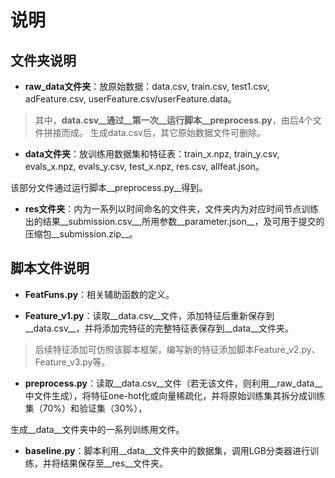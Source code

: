 ﻿# 说明

## 文件夹说明

* __raw_data文件夹__：放原始数据：data.csv, train.csv, test1.csv, adFeature.csv, userFeature.csv/userFeature.data。

> 其中，__data.csv__通过__第一次__运行脚本__preprocess.py__，由后4个文件拼接而成。
> 生成data.csv后，其它原始数据文件可删除。

* __data文件夹__：放训练用数据集和特征表：train_x.npz, train_y.csv, evals_x.npz, evals_y.csv, test_x.npz, res.csv, allfeat.json。

该部分文件通过运行脚本__preprocess.py__得到。

* __res文件夹__：内为一系列以时间命名的文件夹，文件夹内为对应时间节点训练出的结果__submission.csv__,所用参数__parameter.json__，及可用于提交的压缩包__submission.zip__。


## 脚本文件说明

* __FeatFuns.py__：相关辅助函数的定义。

* __Feature_v1.py__：读取__data.csv__文件，添加特征后重新保存到__data.csv__，并将添加完特征的完整特征表保存到__data__文件夹。

> 后续特征添加可仿照该脚本框架，编写新的特征添加脚本Feature_v2.py、Feature_v3.py等。

* __preprocess.py__：读取__data.csv__文件（若无该文件，则利用__raw_data__中文件生成），将特征one-hot化或向量稀疏化，并将原始训练集其拆分成训练集（70%）和验证集（30%），

生成__data__文件夹中的一系列训练用文件。

* __baseline.py__：脚本利用__data__文件夹中的数据集，调用LGB分类器进行训练，并将结果保存至__res__文件夹。
